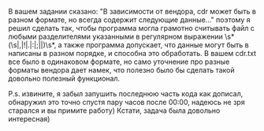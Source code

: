 В вашем задании сказано: 
"В зависимости от вендора, cdr может быть в разном формате, но всегда содержит следующие данные..."
поэтому я решил сделать так, чтобы программа могла грамотно считывать файл с любыми разделителями указанными в регулярном выражении \s*(\s|,|!|\.|:|;|\|)\s*,
а также программа допускает, что данные могут быть в написаны в разном порядке, и способна это обработать. В вашем cdr.txt все было в одинаковом формате, но само
уточнение про разные форматы вендора дает намек, что полезно было бы сделать такой довольно полезный функционал.

P.s. извините, я забыл запушить последнюю часть кода как дописал, обнаружил это точно спустя пару часов после 00:00, надеюсь не зря старался и вы примите работу)
Кстати, задача была довольно интересная)
